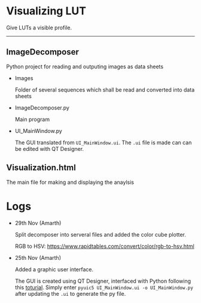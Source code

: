 # Visualizing LUT

Give LUTs a visible profile. 

------------------------------------------

## ImageDecomposer

Python project for reading and outputing images as data sheets 

* Images 

  Folder of several sequences which shall be read and converted into data sheets

* ImageDecomposer.py
  
  Main program 

* UI_MainWindow.py

  The GUI translated from `UI_MainWindow.ui`. The `.ui` file is made can can be edited with QT Designer.


## Visualization.html

The main file for making and displaying the anaylsis 

# Logs 

* 29th Nov (Amarth)
  
  Split decomposer into serveral files and added the color cube plotter.

  RGB to HSV: https://www.rapidtables.com/convert/color/rgb-to-hsv.html 

* 25th Nov (Amarth)

  Added a graphic user interface. 

  The GUI is created using QT Designer, interfaced with Python following 
  this [toturial](https://www.pythonguis.com/tutorials/first-steps-qt-creator/). 
  Simply enter `pyuic5 UI_MainWindow.ui -o UI_MainWindow.py` after updating the `.ui`
  to generate the py file. 